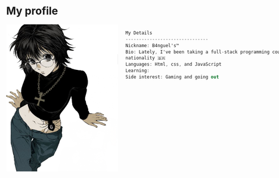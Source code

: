 # My profile

<div style="display: flex; align-items: flex-start;">

  <!-- Imagem à esquerda -->
  
<img align="left" src="github molier.png" width="300px" style="border: none;"/>
  

  <!-- Código C# à direita -->
  <div style="flex: 2; padding-left: 20px;">
  
  ```csharp
  My Details
  -------------------------------
  Nickname: B4nguel's™
  Bio: Lately, I've been taking a full-stack programming course. I enjoy working with graphic design, and I've been looking for small jobs recently.
  nationality 🇧🇷
  Languages: Html, css, and JavaScript
  Learning: 
  Side interest: Gaming and going out
```
